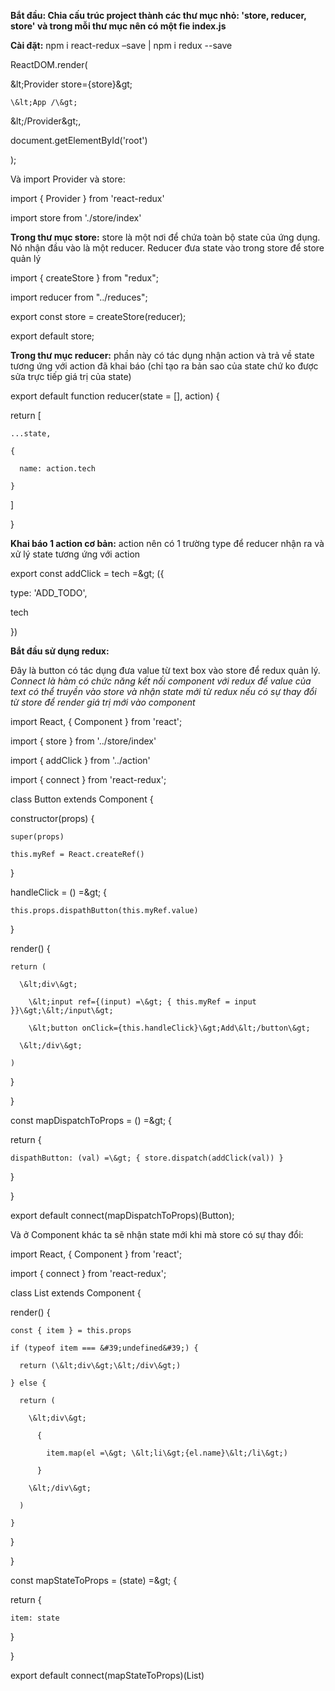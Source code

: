 **Bắt đầu: Chia cấu trúc project thành các thư mục nhỏ: &#39;store, reducer, store&#39; và trong mỗi thư mục nên có một fie index.js**

**Cài đặt:** npm i react-redux –save | npm i redux --save

ReactDOM.render(

  \&lt;Provider store={store}\&gt;

    \&lt;App /\&gt;

  \&lt;/Provider\&gt;,

  document.getElementById(&#39;root&#39;)

);

Và import Provider và store:

import { Provider } from &#39;react-redux&#39;

import store from &#39;./store/index&#39;

**Trong thư mục store:** store là một nơi để chứa toàn bộ state của ứng dụng. Nó nhận đầu vào là một reducer. Reducer đưa state vào trong store để store quản lý

import { createStore } from &quot;redux&quot;;

import reducer from &quot;../reduces&quot;;

export const store = createStore(reducer);

export default store;

**Trong thư mục reducer:** phần này có tác dụng nhận action và trả về state tương ứng với action đã khai báo (chỉ tạo ra bản sao của state chứ ko được sửa trực tiếp giá trị của state)

export default function reducer(state = [], action) {

  return [

    ...state,

    {

      name: action.tech

    }

  ]

}

**Khai báo 1 action cơ bản:** action nên có 1 trường type để reducer nhận ra và xử lý state tương ứng với action

export const addClick = tech =\&gt; ({

  type: &#39;ADD\_TODO&#39;,

  tech

})

**Bắt đầu sử dụng redux:**

Đây là button có tác dụng đưa value từ text box vào store để redux quản lý. _Connect là hàm có chức năng kết nối component với redux để value của text có thể truyền vào store và nhận state mới từ redux nếu có sự thay đổi từ store để render giá trị mới vào component_

import React, { Component } from &#39;react&#39;;

import { store } from &#39;../store/index&#39;

import { addClick } from &#39;../action&#39;

import { connect } from &#39;react-redux&#39;;

class Button extends Component {

  constructor(props) {

    super(props)

    this.myRef = React.createRef()

  }

  handleClick = () =\&gt; {

    this.props.dispathButton(this.myRef.value)

  }

  render() {

    return (

      \&lt;div\&gt;

        \&lt;input ref={(input) =\&gt; { this.myRef = input }}\&gt;\&lt;/input\&gt;

        \&lt;button onClick={this.handleClick}\&gt;Add\&lt;/button\&gt;

      \&lt;/div\&gt;

    )

  }

}

const mapDispatchToProps = () =\&gt; {

  return {

    dispathButton: (val) =\&gt; { store.dispatch(addClick(val)) }

  }

}

export default connect(mapDispatchToProps)(Button);

Và ở Component khác ta sẽ nhận state mới khi mà store có sự thay đổi:

import React, { Component } from &#39;react&#39;;

import { connect } from &#39;react-redux&#39;;

class List extends Component {

  render() {

    const { item } = this.props

    if (typeof item === &#39;undefined&#39;) {

      return (\&lt;div\&gt;\&lt;/div\&gt;)

    } else {

      return (

        \&lt;div\&gt;

          {

            item.map(el =\&gt; \&lt;li\&gt;{el.name}\&lt;/li\&gt;)

          }

        \&lt;/div\&gt;

      )

    }

  }

}

const mapStateToProps = (state) =\&gt; {

  return {

    item: state

  }

}

export default connect(mapStateToProps)(List)
